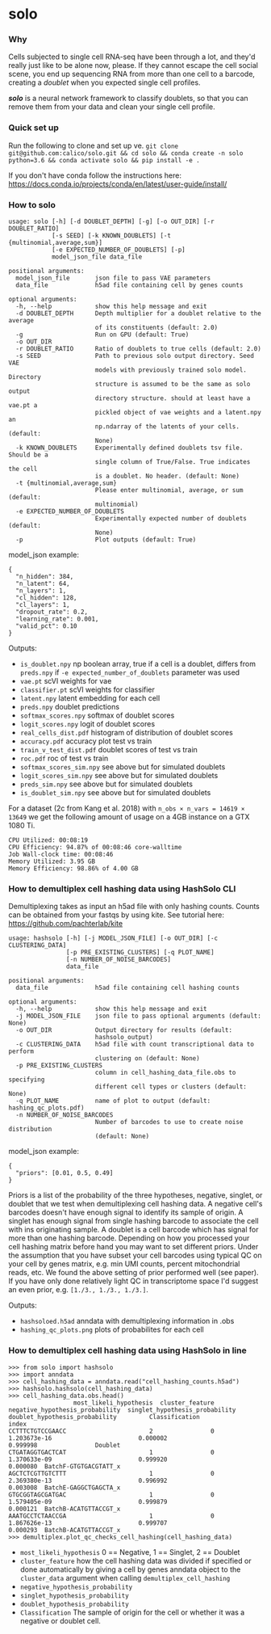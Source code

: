 # solo
### Why
Cells subjected to single cell RNA-seq have been through a lot, and they'd really just like to be alone now, please. If they cannot escape the cell social scene, you end up sequencing RNA from more than one cell to a barcode, creating a *doublet* when you expected single cell profiles.

**_solo_** is a neural network framework to classify doublets, so that you can remove them from your data and clean your single cell profile.

### Quick set up
Run the following to clone and set up ve.
`git clone git@github.com:calico/solo.git && cd solo && conda create -n solo python=3.6 && conda activate solo && pip install -e .`

If you don't have conda follow the instructions here: https://docs.conda.io/projects/conda/en/latest/user-guide/install/

### How to solo
```
usage: solo [-h] [-d DOUBLET_DEPTH] [-g] [-o OUT_DIR] [-r DOUBLET_RATIO]
            [-s SEED] [-k KNOWN_DOUBLETS] [-t {multinomial,average,sum}]
            [-e EXPECTED_NUMBER_OF_DOUBLETS] [-p]
            model_json_file data_file

positional arguments:
  model_json_file       json file to pass VAE parameters
  data_file             h5ad file containing cell by genes counts

optional arguments:
  -h, --help            show this help message and exit
  -d DOUBLET_DEPTH      Depth multiplier for a doublet relative to the average
                        of its constituents (default: 2.0)
  -g                    Run on GPU (default: True)
  -o OUT_DIR
  -r DOUBLET_RATIO      Ratio of doublets to true cells (default: 2.0)
  -s SEED               Path to previous solo output directory. Seed VAE
                        models with previously trained solo model. Directory
                        structure is assumed to be the same as solo output
                        directory structure. should at least have a vae.pt a
                        pickled object of vae weights and a latent.npy an
                        np.ndarray of the latents of your cells. (default:
                        None)
  -k KNOWN_DOUBLETS     Experimentally defined doublets tsv file. Should be a
                        single column of True/False. True indicates the cell
                        is a doublet. No header. (default: None)
  -t {multinomial,average,sum}
                        Please enter multinomial, average, or sum (default:
                        multinomial)
  -e EXPECTED_NUMBER_OF_DOUBLETS
                        Experimentally expected number of doublets (default:
                        None)
  -p                    Plot outputs (default: True)
```

model_json example:
```
{
  "n_hidden": 384,
  "n_latent": 64,
  "n_layers": 1,
  "cl_hidden": 128,
  "cl_layers": 1,
  "dropout_rate": 0.2,
  "learning_rate": 0.001,
  "valid_pct": 0.10
}
```

Outputs:
* `is_doublet.npy`  np boolean array, true if a cell is a doublet, differs from `preds.npy` if `-e expected_number_of_doublets` parameter was used
* `vae.pt` scVI weights for vae
* `classifier.pt` scVI weights for classifier
* `latent.npy` latent embedding for each cell             
* `preds.npy` doublet predictions
* `softmax_scores.npy`	softmax of doublet scores
* `logit_scores.npy`	logit of doublet scores
* `real_cells_dist.pdf` histogram of distribution of doublet scores
*  `accuracy.pdf` accuracy plot test vs train
*  `train_v_test_dist.pdf` doublet scores of test vs train
*  `roc.pdf`	roc of test vs train
*  `softmax_scores_sim.npy` see above but for simulated doublets
*  `logit_scores_sim.npy` see above but for simulated doublets
*  `preds_sim.npy`	see above but for simulated doublets
*  `is_doublet_sim.npy` see above but for simulated doublets

For a dataset (2c from Kang et al. 2018) with `n_obs × n_vars = 14619 × 13649`
we get the following amount of usage on a 4GB instance on a GTX 1080 Ti.
```
CPU Utilized: 00:08:19
CPU Efficiency: 94.87% of 00:08:46 core-walltime
Job Wall-clock time: 00:08:46
Memory Utilized: 3.95 GB
Memory Efficiency: 98.86% of 4.00 GB
```

### How to demultiplex cell hashing data using HashSolo CLI

Demultiplexing takes as input an h5ad file with only hashing counts. Counts can be obtained from your fastqs by using kite. See tutorial here: https://github.com/pachterlab/kite

```
usage: hashsolo [-h] [-j MODEL_JSON_FILE] [-o OUT_DIR] [-c CLUSTERING_DATA]
                [-p PRE_EXISTING_CLUSTERS] [-q PLOT_NAME]
                [-n NUMBER_OF_NOISE_BARCODES]
                data_file

positional arguments:
  data_file             h5ad file containing cell hashing counts

optional arguments:
  -h, --help            show this help message and exit
  -j MODEL_JSON_FILE    json file to pass optional arguments (default: None)
  -o OUT_DIR            Output directory for results (default:
                        hashsolo_output)
  -c CLUSTERING_DATA    h5ad file with count transcriptional data to perform
                        clustering on (default: None)
  -p PRE_EXISTING_CLUSTERS
                        column in cell_hashing_data_file.obs to specifying
                        different cell types or clusters (default: None)
  -q PLOT_NAME          name of plot to output (default: hashing_qc_plots.pdf)
  -n NUMBER_OF_NOISE_BARCODES
                        Number of barcodes to use to create noise distribution
                        (default: None)
```

model_json example:
```
{
  "priors": [0.01, 0.5, 0.49]
}
```

Priors is a list of the probability of the three hypotheses, negative, singlet,
or doublet that we test when demultiplexing cell hashing data. A negative cell's barcodes
doesn't have enough signal to identify its sample of origin. A singlet has
enough signal from single hashing barcode to associate the cell with ins
originating sample. A doublet is a cell barcode which has signal for more than one hashing barcode.
Depending on how you processed your cell hashing matrix before hand you may
want to set different priors. Under the assumption that you have subset your cell
barcodes using typical QC on your cell by genes matrix, e.g. min UMI counts,
percent mitochondrial reads, etc. We found the above setting of prior performed
well (see paper). If you have only done relatively light QC in transcriptome space
 I'd suggest an even prior, e.g. `[1./3., 1./3., 1./3.]`.


Outputs:
*  `hashsoloed.h5ad` anndata with demultiplexing information in .obs
*  `hashing_qc_plots.png` plots of probabilites for each cell


### How to demultiplex cell hashing data using HashSolo in line

```
>>> from solo import hashsolo
>>> import anndata
>>> cell_hashing_data = anndata.read("cell_hashing_counts.h5ad")
>>> hashsolo.hashsolo(cell_hashing_data)
>>> cell_hashing_data.obs.head()
                  most_likeli_hypothesis  cluster_feature  negative_hypothesis_probability  singlet_hypothesis_probability  doublet_hypothesis_probability         Classification
index                                                                                                                                                                            
CCTTTCTGTCCGAACC                       2                0                     1.203673e-16                        0.000002                        0.999998                Doublet
CTGATAGGTGACTCAT                       1                0                     1.370633e-09                        0.999920                        0.000080  BatchF-GTGTGACGTATT_x
AGCTCTCGTTGTCTTT                       1                0                     2.369380e-13                        0.996992                        0.003008  BatchE-GAGGCTGAGCTA_x
GTGCGGTAGCGATGAC                       1                0                     1.579405e-09                        0.999879                        0.000121  BatchB-ACATGTTACCGT_x
AAATGCCTCTAACCGA                       1                0                     1.867626e-13                        0.999707                        0.000293  BatchB-ACATGTTACCGT_x
>>> demultiplex.plot_qc_checks_cell_hashing(cell_hashing_data)
```


* `most_likeli_hypothesis` 0 == Negative, 1 == Singlet, 2 == Doublet
* `cluster_feature` how the cell hashing data was divided if specified or done automatically by giving a cell by genes anndata object to the `cluster_data` argument when calling `demultiplex_cell_hashing`
* `negative_hypothesis_probability`  
* `singlet_hypothesis_probability`  
* `doublet_hypothesis_probability`         
* `Classification` The sample of origin for the cell or whether it was a negative or doublet cell.
